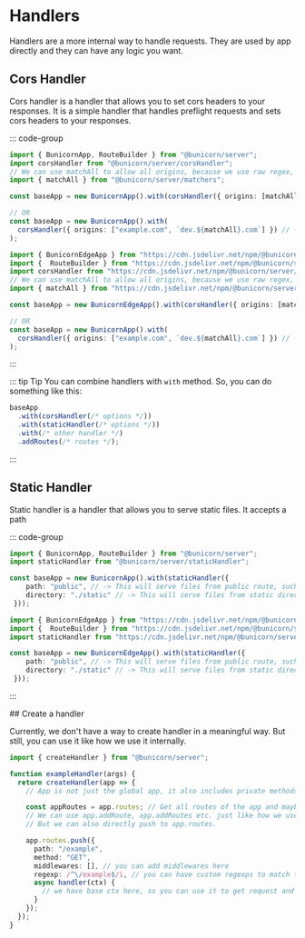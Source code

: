 # Handlers

Handlers are a more internal way to handle requests. They are used by app directly and they can have any logic you want.

## Cors Handler

Cors handler is a handler that allows you to set cors headers to your responses. It is a simple handler that handles preflight requests and sets cors headers to your responses.

::: code-group

```ts [bun/node]
import { BunicornApp, RouteBuilder } from "@bunicorn/server";
import corsHandler from "@bunicorn/server/corsHandler";
// We can use matchAll to allow all origins, because we use raw regex, we can't just use "*", instead we use ".*"
import { matchAll } from "@bunicorn/server/matchers";

const baseApp = new BunicornApp().with(corsHandler({ origins: [matchAll] }));

// OR
const baseApp = new BunicornApp().with(
  corsHandler({ origins: ["example.com", `dev.${matchAll}.com`] }) // -> Accepts example.com and all dev.*.com
);
```

```ts [deno]
import { BunicornEdgeApp } from "https://cdn.jsdelivr.net/npm/@bunicorn/server/src/app/edgeApp.ts";
import {  RouteBuilder } from "https://cdn.jsdelivr.net/npm/@bunicorn/server/src/index.ts";
import corsHandler from "https://cdn.jsdelivr.net/npm/@bunicorn/server/src/handlers/cors.ts";
// We can use matchAll to allow all origins, because we use raw regex, we can't just use "*", instead we use ".*"
import { matchAll } from "https://cdn.jsdelivr.net/npm/@bunicorn/server/src/matchers/constants.ts";

const baseApp = new BunicornEdgeApp().with(corsHandler({ origins: [matchAll] }));

// OR
const baseApp = new BunicornApp().with(
  corsHandler({ origins: ["example.com", `dev.${matchAll}.com`] }) // -> Accepts example.com and all dev.*.com
);
```

:::

::: tip Tip
You can combine handlers with `with` method.
So, you can do something like this:

```ts
baseApp
  .with(corsHandler(/* options */))
  .with(staticHandler(/* options */))
  .with(/* other handler */)
  .addRoutes(/* routes */);
```

:::

## Static Handler

Static handler is a handler that allows you to serve static files. It accepts a path

::: code-group

```ts [bun/node]
import { BunicornApp, RouteBuilder } from "@bunicorn/server";
import staticHandler from "@bunicorn/server/staticHandler";

const baseApp = new BunicornApp().with(staticHandler({
    path: "public", // -> This will serve files from public route, such as example.com/public/a.png
    directory: "./static" // -> This will serve files from static directory, so, a request to example.com/a.png will be served from ./static/a.png
 }));
```

```ts [deno]
import { BunicornEdgeApp } from "https://cdn.jsdelivr.net/npm/@bunicorn/server/src/app/edgeApp.ts";
import {  RouteBuilder } from "https://cdn.jsdelivr.net/npm/@bunicorn/server/src/index.ts";
import staticHandler from "https://cdn.jsdelivr.net/npm/@bunicorn/server/src/handlers/static.ts";

const baseApp = new BunicornEdgeApp().with(staticHandler({
    path: "public", // -> This will serve files from public route, such as example.com/public/a.png
    directory: "./static" // -> This will serve files from static directory, so, a request to example.com/a.png will be served from ./static/a.png
 }));
```

:::

## Create a handler

Currently, we don't have a way to create handler in a meaningful way. But still, you can use it like how we use it internally.

```ts
import { createHandler } from "@bunicorn/server";

function exampleHandler(args) {
  return createHandler(app => {
    // App is not just the global app, it also includes private methods and properties.

    const appRoutes = app.routes; // Get all routes of the app and maybe update them
    // We can use app.addRoute, app.addRoutes etc. just like how we use it in the app.
    // But we can also directly push to app.routes.

    app.routes.push({
      path: "/example",
      method: "GET",
      middlewares: [], // you can add middlewares here
      regexp: /^\/example$/i, // you can have custom regexps to match the route,
      async handler(ctx) {
        // we have base ctx here, so you can use it to get request and response
      }
    });
  });
}
```
